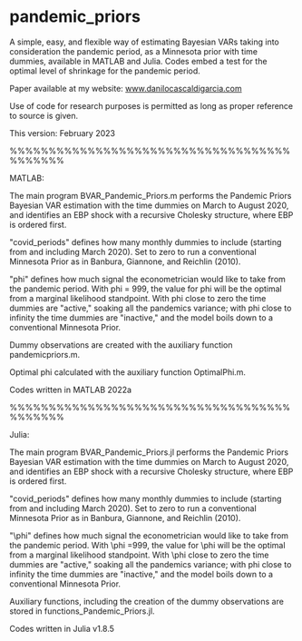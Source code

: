 # pandemic_priors
A simple, easy, and flexible way of estimating Bayesian VARs taking into consideration the pandemic period, as a Minnesota prior with time dummies, available in MATLAB and Julia.  Codes embed a test for the optimal level of shrinkage for the pandemic period.

Paper available at my website: www.danilocascaldigarcia.com

Use of code for research purposes is permitted as long as proper reference to source is given.

This version: February 2023

%%%%%%%%%%%%%%%%%%%%%%%%%%%%%%%%%%%%%%%%%%%

MATLAB:

The main program BVAR_Pandemic_Priors.m performs the Pandemic Priors Bayesian VAR estimation with the time dummies on March to August 2020, and identifies an EBP shock with a recursive Cholesky structure, where EBP is ordered first.

"covid_periods" defines how many monthly dummies to include (starting from and including March 2020).  Set to zero to run a conventional Minnesota Prior as in Banbura, Giannone, and Reichlin (2010).

"phi" defines how much signal the econometrician would like to take from the pandemic period.  With phi = 999, the value for phi will be the optimal from a marginal likelihood standpoint. With phi close to zero the time dummies are "active," soaking all the pandemics variance; with phi close to infinity the time dummies are "inactive," and the model boils down to a conventional Minnesota Prior.

Dummy observations are created with the auxiliary function pandemicpriors.m.

Optimal phi calculated with the auxiliary function OptimalPhi.m.

Codes written in MATLAB 2022a

%%%%%%%%%%%%%%%%%%%%%%%%%%%%%%%%%%%%%%%%%%%

Julia:

The main program BVAR_Pandemic_Priors.jl performs the Pandemic Priors Bayesian VAR estimation with the time dummies on March to August 2020, and identifies an EBP shock with a recursive Cholesky structure, where EBP is ordered first.

"covid_periods" defines how many monthly dummies to include (starting from and including March 2020).  Set to zero to run a conventional Minnesota Prior as in Banbura, Giannone, and Reichlin (2010).

"\phi" defines how much signal the econometrician would like to take from the pandemic period. With \phi =999, the value for \phi will be the optimal from a marginal likelihood standpoint. With \phi close to zero the time dummies are "active," soaking all the pandemics variance; with phi close to infinity the time dummies are "inactive," and the model boils down to a conventional Minnesota Prior.

Auxiliary functions, including the creation of the dummy observations are stored in functions_Pandemic_Priors.jl.

Codes written in Julia v1.8.5
